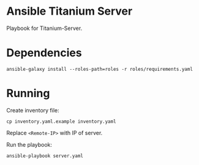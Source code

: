 # Ansible Titanium Server

Playbook for Titanium-Server.

# Dependencies

```
ansible-galaxy install --roles-path=roles -r roles/requirements.yaml
```

# Running

Create inventory file:

```
cp inventory.yaml.example inventory.yaml
```

Replace `<Remote-IP>` with IP of server.

Run the playbook:

```
ansible-playbook server.yaml
```